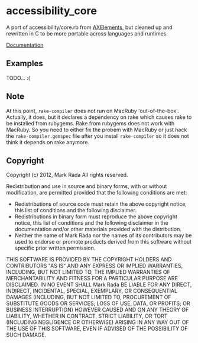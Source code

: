 # accessibility_core

A port of accessibility/core.rb from [AXElements](http://github.com/Marketcircle/AXElements),
but cleaned up and rewritten in C to be more portable across languages and
runtimes.

[Documentation](http://rdoc.info/gems/accessibility-core/frames)


## Examples

TODO... :(


## Note

At this point, `rake-compiler` does not run on MacRuby
'out-of-the-box'. Actually, it does, but it declares a dependency on
rake which causes rake to be installed from rubygems. Rake from
rubygems does not work with MacRuby. So you need to either fix the
probem with MacRuby or just hack the `rake-compiler.gemspec` file
after you install `rake-compiler` so it does not think it depends on
rake anymore.


## Copyright

Copyright (c) 2012, Mark Rada
All rights reserved.

Redistribution and use in source and binary forms, with or without
modification, are permitted provided that the following conditions are met:

* Redistributions of source code must retain the above copyright
  notice, this list of conditions and the following disclaimer.
* Redistributions in binary form must reproduce the above copyright
  notice, this list of conditions and the following disclaimer in the
  documentation and/or other materials provided with the distribution.
* Neither the name of Mark Rada nor the names of its
  contributors may be used to endorse or promote products derived
  from this software without specific prior written permission.

THIS SOFTWARE IS PROVIDED BY THE COPYRIGHT HOLDERS AND CONTRIBUTORS "AS IS" AND
ANY EXPRESS OR IMPLIED WARRANTIES, INCLUDING, BUT NOT LIMITED TO, THE IMPLIED
WARRANTIES OF MERCHANTABILITY AND FITNESS FOR A PARTICULAR PURPOSE ARE
DISCLAIMED. IN NO EVENT SHALL Mark Rada BE LIABLE FOR ANY
DIRECT, INDIRECT, INCIDENTAL, SPECIAL, EXEMPLARY, OR CONSEQUENTIAL
DAMAGES (INCLUDING, BUT NOT LIMITED TO, PROCUREMENT OF SUBSTITUTE
GOODS OR SERVICES; LOSS OF USE, DATA, OR PROFITS; OR BUSINESS
INTERRUPTION) HOWEVER CAUSED AND ON ANY THEORY OF LIABILITY, WHETHER
IN CONTRACT, STRICT LIABILITY, OR TORT (INCLUDING NEGLIGENCE OR
OTHERWISE) ARISING IN ANY WAY OUT OF THE USE OF THIS SOFTWARE, EVEN IF
ADVISED OF THE POSSIBILITY OF SUCH DAMAGE.
